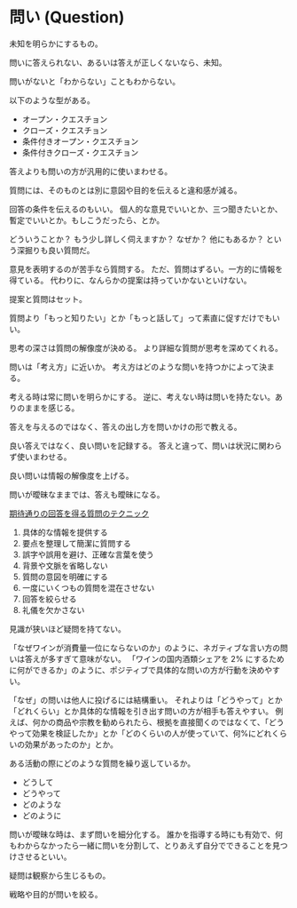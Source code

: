 # 問い (Question)

未知を明らかにするもの。

問いに答えられない、あるいは答えが正しくないなら、未知。

問いがないと「わからない」こともわからない。

以下のような型がある。

- オープン・クエスチョン
- クローズ・クエスチョン
- 条件付きオープン・クエスチョン
- 条件付きクローズ・クエスチョン

答えよりも問いの方が汎用的に使いまわせる。

質問には、そのものとは別に意図や目的を伝えると違和感が減る。

回答の条件を伝えるのもいい。
個人的な意見でいいとか、三つ聞きたいとか、暫定でいいとか。もしこうだったら、とか。

どういうことか？
もう少し詳しく伺えますか？
なぜか？
他にもあるか？
という深掘りも良い質問だ。

意見を表明するのが苦手なら質問する。
ただ、質問はずるい。一方的に情報を得ている。
代わりに、なんらかの提案は持っていかないといけない。

提案と質問はセット。

質問より「もっと知りたい」とか「もっと話して」って素直に促すだけでもいい。

思考の深さは質問の解像度が決める。
より詳細な質問が思考を深めてくれる。

問いは「考え方」に近いか。
考え方はどのような問いを持つかによって決まる。

考える時は常に問いを明らかにする。
逆に、考えない時は問いを持たない。ありのままを感じる。

答えを与えるのではなく、答えの出し方を問いかけの形で教える。

良い答えではなく、良い問いを記録する。
答えと違って、問いは状況に関わらず使いまわせる。

良い問いは情報の解像度を上げる。

問いが曖昧なままでは、答えも曖昧になる。

[期待通りの回答を得る質問のテクニック](https://twitter.com/nyattx/status/1643719658976190466)

1. 具体的な情報を提供する
2. 要点を整理して簡潔に質問する
3. 誤字や誤用を避け、正確な言葉を使う
4. 背景や文脈を省略しない
5. 質問の意図を明確にする
6. 一度にいくつもの質問を混在させない
7. 回答を絞らせる
8. 礼儀を欠かさない

見識が狭いほど疑問を持てない。

「なぜワインが消費量一位にならないのか」のように、ネガティブな言い方の問いは答えが多すぎて意味がない。
「ワインの国内酒類シェアを 2% にするために何ができるか」のように、ポジティブで具体的な問いの方が行動を決めやすい。

「なぜ」の問いは他人に投げるには結構重い。
それよりは「どうやって」とか「どれくらい」とか具体的な情報を引き出す問いの方が相手も答えやすい。
例えば、何かの商品や宗教を勧められたら、根拠を直接聞くのではなくて、「どうやって効果を検証したか」とか「どのくらいの人が使っていて、何%にどれくらいの効果があったのか」とか。

ある活動の際にどのような質問を繰り返しているか。

- どうして
- どうやって
- どのような
- どのように

問いが曖昧な時は、まず問いを細分化する。
誰かを指導する時にも有効で、何もわからなかったら一緒に問いを分割して、とりあえず自分でできることを見つけさせるといい。

疑問は観察から生じるもの。

戦略や目的が問いを絞る。
